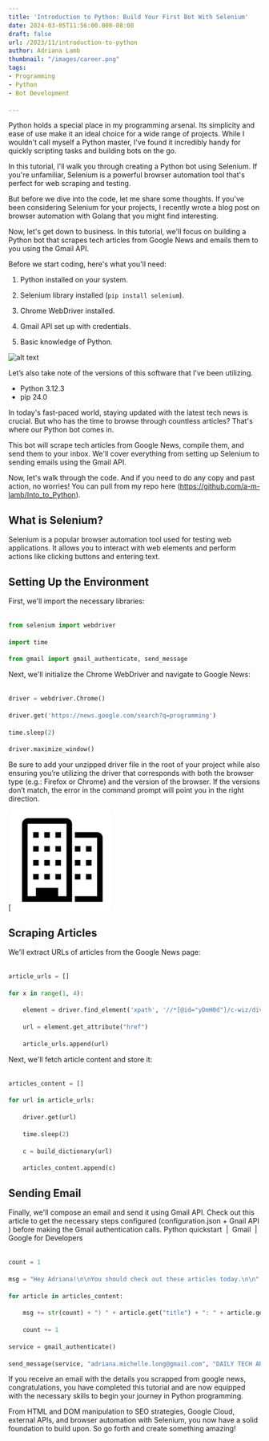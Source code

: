 ```yaml
---
title: 'Introduction to Python: Build Your First Bot With Selenium'
date: 2024-03-05T11:56:00.000-08:00
draft: false
url: /2023/11/introduction-to-python
author: Adriana Lamb
thumbnail: "/images/career.png"
tags: 
- Programming
- Python
- Bot Development

---
```


Python holds a special place in my programming arsenal. Its simplicity and ease of use make it an ideal choice for a wide range of projects. While I wouldn't call myself a Python master, I've found it incredibly handy for quickly scripting tasks and building bots on the go.

In this tutorial, I'll walk you through creating a Python bot using Selenium. If you're unfamiliar, Selenium is a powerful browser automation tool that's perfect for web scraping and testing.

But before we dive into the code, let me share some thoughts. If you've been considering Selenium for your projects, I recently wrote a blog post on browser automation with Golang that you might find interesting.

Now, let's get down to business. In this tutorial, we'll focus on building a Python bot that scrapes tech articles from Google News and emails them to you using the Gmail API.

Before we start coding, here's what you'll need:

1. Python installed on your system.


2. Selenium library installed (`pip install selenium`).


3. Chrome WebDriver installed.


4. Gmail API set up with credentials.


5. Basic knowledge of Python.

![alt text](/images/career.png)


Let’s also take note of the versions of this software that I’ve been utilizing. 

* Python 3.12.3​
* pip 24.0


In today's fast-paced world, staying updated with the latest tech news is crucial. But who has the time to browse through countless articles? That's where our Python bot comes in.

This bot will scrape tech articles from Google News, compile them, and send them to your inbox. We'll cover everything from setting up Selenium to sending emails using the Gmail API.

Now, let's walk through the code. And if you need to do any copy and past action, no worries! You can pull from my repo here (https://github.com/a-m-lamb/Into_to_Python). 

## What is Selenium?

Selenium is a popular browser automation tool used for testing web applications. It allows you to interact with web elements and perform actions like clicking buttons and entering text.

## Setting Up the Environment

First, we'll import the necessary libraries:

```python

from selenium import webdriver

import time

from gmail import gmail_authenticate, send_message

```

Next, we'll initialize the Chrome WebDriver and navigate to Google News:


```python

driver = webdriver.Chrome()

driver.get('https://news.google.com/search?q=programming')

time.sleep(2)

driver.maximize_window()

```

Be sure to add your unzipped driver file in the root of your project while also ensuring you’re utilizing the driver that corresponds with both the browser type (e.g.: Firefox or Chrome) and the version of the browser. If the versions don’t match, the error in the command prompt will point you in the right direction. 

[![](./bundle/building.png)


## Scraping Articles

We'll extract URLs of articles from the Google News page:

```python

article_urls = []

for x in range(1, 4):

    element = driver.find_element('xpath', '//*[@id="yDmH0d"]/c-wiz/div/main/div[2]/c-wiz/c-wiz['+str(x)+']/c-wiz/article/div[1]/div[1]/a')

    url = element.get_attribute("href")

    article_urls.append(url)

```

Next, we'll fetch article content and store it:


```python

articles_content = []

for url in article_urls:

    driver.get(url)

    time.sleep(2)

    c = build_dictionary(url)

    articles_content.append(c)

```

## Sending Email

Finally, we'll compose an email and send it using Gmail API. Check out this article to get the necessary steps configured (configuration.json + Gnail API ) before making the Gmail authentication calls. Python quickstart  |  Gmail  |  Google for Developers 


```python

count = 1

msg = "Hey Adriana!\n\nYou should check out these articles today.\n\n"

for article in articles_content:

    msg += str(count) + ") " + article.get("title") + ": " + article.get("description") + "\n\n" + article.get("url") + "\n\n"

    count += 1

service = gmail_authenticate()

send_message(service, "adriana.michelle.long@gmail.com", "DAILY TECH ARTICLE", msg)


``` 

If you receive an email with the details you scrapped from google news, congratulations, you have completed this tutorial and are now equipped with the necessary skills to begin your journey in Python programming. 

From HTML and DOM manipulation to SEO strategies, Google Cloud, external APIs, and browser automation with Selenium, you now have a solid foundation to build upon. So go forth and create something amazing!
